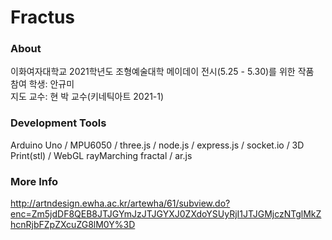 # Fractus
### About
이화여자대학교 2021학년도 조형예술대학 메이데이 전시(5.25 - 5.30)를 위한 작품<br>
참여 학생: 안규미<br>
지도 교수: 현 박 교수(키네틱아트 2021-1)<br>

### Development Tools
Arduino Uno /
MPU6050 /
three.js /
node.js /
express.js /
socket.io /
3D Print(stl) /
WebGL rayMarching fractal /
ar.js 

### More Info
http://artndesign.ewha.ac.kr/artewha/61/subview.do?enc=Zm5jdDF8QEB8JTJGYmJzJTJGYXJ0ZXdoYSUyRjI1JTJGMjczNTglMkZhcnRjbFZpZXcuZG8lM0Y%3D
